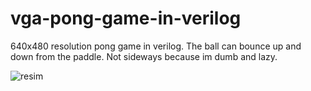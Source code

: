 # vga-pong-game-in-verilog
640x480 resolution pong game in verilog. The ball can bounce up and down from the paddle. Not sideways because im dumb and lazy.

![resim](https://user-images.githubusercontent.com/120679137/221266258-2677809d-9571-495b-aca0-e400995dc49c.png)

